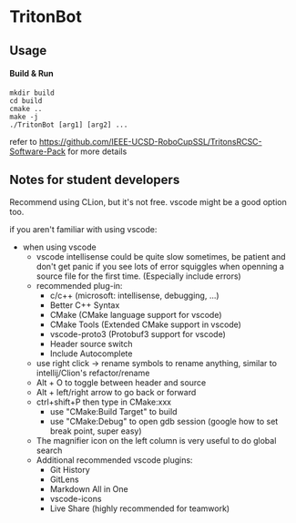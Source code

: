 # TritonBot

## Usage

#### Build & Run
```shell
mkdir build
cd build
cmake ..
make -j
./TritonBot [arg1] [arg2] ...
```

refer to https://github.com/IEEE-UCSD-RoboCupSSL/TritonsRCSC-Software-Pack for more details

## Notes for student developers

Recommend using CLion, but it's not free. vscode might be a good option too.

if you aren't familiar with using vscode:
* when using vscode
     * vscode intellisense could be quite slow sometimes, be patient and don't get panic if you see lots of error squiggles when openning a source file for the first time. (Especially include errors)
     * recommended plug-in:
        *  c/c++ (microsoft: intellisense, debugging, ...)
        *  Better C++ Syntax
        *  CMake (CMake language support for vscode)
        *  CMake Tools (Extended CMake support in vscode)
        *  vscode-proto3 (Protobuf3 support for vscode)
        *  Header source switch
        *  Include Autocomplete 
     *  use right click -> rename symbols to rename anything, similar to intellij/Clion's refactor/rename
     *  Alt + O to toggle between header and source
     *  Alt + left/right arrow to go back or forward
     *  ctrl+shift+P then type in CMake:xxx
        *  use "CMake:Build Target" to build
        *  use "CMake:Debug" to open gdb session (google how to set break point, super easy)
     *  The magnifier icon on the left column is very useful to do global search
     *  Additional recommended vscode plugins:
        *  Git History
        *  GitLens
        *  Markdown All in One
        *  vscode-icons
        *  Live Share (highly recommended for teamwork)

